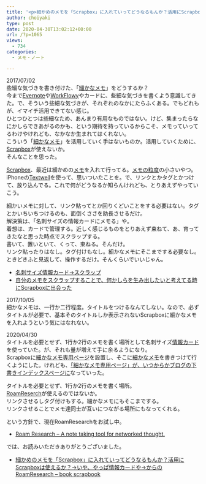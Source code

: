```yaml
---
title: '<p>細かめのメモを「Scrapbox」に入れていってどうなるもんか？活用にScrapboxは使えるか？→いや、やっぱ情報カードや→からのRoamResearch<br />'
author: choiyaki
type: post
date: 2020-04-30T13:02:12+00:00
url: /?p=1065
views:
  - 734
categories:
  - メモ・ノート

---
```

2017/07/02  
些細な気づきを書き付けた、「[細かなメモ][1]」をどうするか？  
今まで[Evernote][2]や[WorkFlowy][3]やカードに、些細な気づきを書くよう意識してきた。で、そういう些細な気づきが、それぞれのなかにたらふくある。でもどれもが、イマイチ活用できてない感じ。  
ひとつひとつは些細なため、あんまり有用なものではない。けど、集まったらなにかしらできあがるのかも、という期待を持っているからこそ、メモっていってるわけやけれども、なかなか生まれてはくれない。  
こういう「[細かなメモ][1]」を活用していく手はないものか。活用していくために、[Scrapbox][4]が使えないか。  
そんなことを思った。

[Scrapbox][4]、最近は細かめの[メモ][5]を入れて行ってる。[メモの粒度][6]の小さいやつ。iPhoneの[Textwell][7]を使って、思いついたことを。で、リンクとかタグとかつけて、放り込んでる。これで何がどうなるか知らんけれども、とりあえずやっていこう。

細かいメモに対して、リンク貼ってとか回りくどいことをする必要はない。タグとかいちいちつけるのも、面倒くささを助長させるだけ。  
解決策は、「名刺サイズの情報カードにメモる」や。  
着想は、カードで管理する。近しく感じるものをとりあえず束ねて、あ、育ってきたなと思った時点でスクラップする。  
書いて、置いといて、くって、束ねる。そんだけ。  
リンク貼ったりはなし。タグ付けもなし。細かなメモにそこまでする必要なし。  
ときどきふと見返して、操作するだけ。そんくらいでいいじゃん。

  * [名刺サイズ情報カード→スクラップ][8]
  * [自分のメモをスクラップすることで、何かしらを生み出したいと考えてる時にScrapboxに出会った][9]

2017/10/05  
細かなメモは、一行か二行程度。タイトルをつけるなんてしない。なので、必ずタイトルが必要で、基本そのタイトルしか表示されないScrapboxに細かなメモを入れようという気にはなれない。

2020/04/30  
タイトルを必要とせず、1行か2行のメモを書く場所として名刺サイズ[情報カード][10]を使っていた。が、それも量が増えて手に余るようになり。  
Scrapboxに[細かなメモ専用ページ][11]を設置し、そこに[細かなメモ][1]を書きつけて行くようにした。けれども、[「細かなメモ専用ページ」が、いつからかブログの下書きインデックスページに][12]なっていった。

タイトルを必要とせず、1行か2行のメモを書く場所。  
[RoamReserch][13]が使えるのではないか。  
リンクさせるしタグ付けもする。細かなメモにもそこまでする。  
リンクさせることでメモ達同士が互いにつながる場所にもなってくれる。

という方針で、現在RoamResearchをお試し中。

  * [Roam Research – A note taking tool for networked thought.][14]

では、お読みいただきありがとうございました。

  * [細かめのメモを「Scrapbox」に入れていってどうなるもんか？活用にScrapboxは使えるか？→いや、やっぱ情報カードや→からのRoamResearch &#8211; book scrapbook][15]

 [1]: https://scrapbox.io/choiyaki-hondana/%E7%B4%B0%E3%81%8B%E3%81%AA%E3%83%A1%E3%83%A2
 [2]: https://scrapbox.io/choiyaki-hondana/Evernote
 [3]: https://scrapbox.io/choiyaki-hondana/WorkFlowy
 [4]: https://scrapbox.io/choiyaki-hondana/Scrapbox
 [5]: https://scrapbox.io/choiyaki-hondana/%E3%83%A1%E3%83%A2
 [6]: https://scrapbox.io/choiyaki-hondana/%E3%83%A1%E3%83%A2%E3%81%AE%E7%B2%92%E5%BA%A6
 [7]: https://scrapbox.io/choiyaki-hondana/Textwell
 [8]: https://scrapbox.io/choiyaki-hondana/%E5%90%8D%E5%88%BA%E3%82%B5%E3%82%A4%E3%82%BA%E6%83%85%E5%A0%B1%E3%82%AB%E3%83%BC%E3%83%89%E2%86%92%E3%82%B9%E3%82%AF%E3%83%A9%E3%83%83%E3%83%97
 [9]: https://scrapbox.io/choiyaki-hondana/%E8%87%AA%E5%88%86%E3%81%AE%E3%83%A1%E3%83%A2%E3%82%92%E3%82%B9%E3%82%AF%E3%83%A9%E3%83%83%E3%83%97%E3%81%99%E3%82%8B%E3%81%93%E3%81%A8%E3%81%A7%E3%80%81%E4%BD%95%E3%81%8B%E3%81%97%E3%82%89%E3%82%92%E7%94%9F%E3%81%BF%E5%87%BA%E3%81%97%E3%81%9F%E3%81%84%E3%81%A8%E8%80%83%E3%81%88%E3%81%A6%E3%82%8B%E6%99%82%E3%81%ABScrapbox%E3%81%AB%E5%87%BA%E4%BC%9A%E3%81%A3%E3%81%9F
 [10]: https://scrapbox.io/choiyaki-hondana/%E6%83%85%E5%A0%B1%E3%82%AB%E3%83%BC%E3%83%89
 [11]: https://scrapbox.io/choiyaki-hondana/%E7%B4%B0%E3%81%8B%E3%81%AA%E3%83%A1%E3%83%A2%E5%B0%82%E7%94%A8%E3%83%9A%E3%83%BC%E3%82%B8
 [12]: https://scrapbox.io/choiyaki-hondana/%E3%80%8C%E7%B4%B0%E3%81%8B%E3%81%AA%E3%83%A1%E3%83%A2%E5%B0%82%E7%94%A8%E3%83%9A%E3%83%BC%E3%82%B8%E3%80%8D%E3%81%8C%E3%80%81%E3%81%84%E3%81%A4%E3%81%8B%E3%82%89%E3%81%8B%E3%83%96%E3%83%AD%E3%82%B0%E3%81%AE%E4%B8%8B%E6%9B%B8%E3%81%8D%E3%82%A4%E3%83%B3%E3%83%87%E3%83%83%E3%82%AF%E3%82%B9%E3%83%9A%E3%83%BC%E3%82%B8%E3%81%AB
 [13]: https://scrapbox.io/choiyaki-hondana/RoamReserch
 [14]: https://roamresearch.com/
 [15]: https://scrapbox.io/choiyaki-hondana/%E7%B4%B0%E3%81%8B%E3%82%81%E3%81%AE%E3%83%A1%E3%83%A2%E3%82%92%E3%80%8CScrapbox%E3%80%8D%E3%81%AB%E5%85%A5%E3%82%8C%E3%81%A6%E3%81%84%E3%81%A3%E3%81%A6%E3%81%A9%E3%81%86%E3%81%AA%E3%82%8B%E3%82%82%E3%82%93%E3%81%8B%EF%BC%9F%E6%B4%BB%E7%94%A8%E3%81%ABScrapbox%E3%81%AF%E4%BD%BF%E3%81%88%E3%82%8B%E3%81%8B%EF%BC%9F%E2%86%92%E3%81%84%E3%82%84%E3%80%81%E3%82%84%E3%81%A3%E3%81%B1%E6%83%85%E5%A0%B1%E3%82%AB%E3%83%BC%E3%83%89%E3%82%84%E2%86%92%E3%81%8B%E3%82%89%E3%81%AERoamResearch